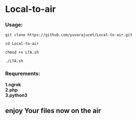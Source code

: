 # Local-to-air
### Usage:
```
git clone https://github.com/yuvarajucet/Local-to-air.git 
```
```
cd Local-to-air
```
```
chmod +x LTA.sh
```
```
./LTA.sh
```

### Requrements:
<b> 1.ngrok </b><br>
<b> 2.php </b><br>
<b> 3.python3 </b><br>

## enjoy Your files now on the air

